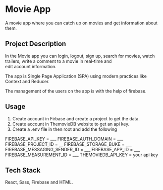 # Movie App 

A movie app where you can catch up on movies and get information about them.


## Project Description

In the Movie app you can login, logout, sign up, 
search for movies, watch trailers, 
write a comment to a movie in real-time and  
edit account information. 

The app is Single Page Application (SPA) using modern practices
like Context and Reducer.

The management of the users on the app is with the help of firebase. 

## Usage

1. Create account in Firbase and create a project to get the data.
2. Create account in ThemovieDB website to get an api key.
3. Create a .env file in then root and add the following 

FIREBASE_API_KEY = ___
FIREBASE_AUTH_DOMAIN = ___
FIREBASE_PROJECT_ID = __
FIREBASE_STORAGE_BUKE = ___
FIREBASE_MESSAGING_SENDER_ID = ___
FIREBASE_APP_ID = ___
FIREBASE_MEASUREMENT_ID = ___
THEMOVIEDB_API_KEY = your api key 


## Tech Stack

 React, Sass, Firebase and HTML.
